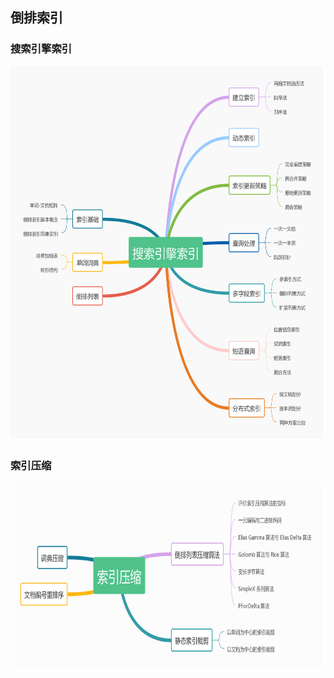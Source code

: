 ## 倒排索引

### 搜索引擎索引

<div align="center">    
    <img src="../resources/搜索引擎索引.png" height=600px />
</div>

### 索引压缩

<div align="center">    
    <img src="../resources/索引压缩.png" height=300px />
</div>
